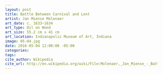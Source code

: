 ```yaml
---
layout: post
title: Battle Between Carnival and Lent
artist: Jan Miense Molenaer
art_date: c. 1633–1634
art_type: Oil on Wood
art_size: 55.2 cm x 41 cm
art_location: Indianapolis Museum of Art, Indiana
image: 05-04.jpg
date: 2016-05-04 12:00:00 -05:00
categories:
tags:
cite_author: Wikipedia
cite_url: http://en.wikipedia.org/wiki/File:Molenaer,_Jan_Miense_-_Battle_Between_Carnival_and_Lent_-_Google_Art_Project.jpg
---
```

